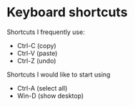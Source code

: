 # Keyboard shortcuts
Shortcuts I frequently use:
- Ctrl-C (copy)
- Ctrl-V (paste)
- Ctrl-Z (undo)

Shortcuts I would like to start using
- Ctrl-A (select all)
- Win-D (show desktop)

